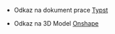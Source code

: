 
- Odkaz na dokument prace [Typst](https://typst.app/project/pYp_ce9W7NzoW2v-OzJDFS)

- Odkaz na 3D Model [Onshape](https://cad.onshape.com/documents/67e8276de587d8563c3e0d22/w/175c4270effe40e253b6c13a/e/91872d0f47d5840276ddfffc)

